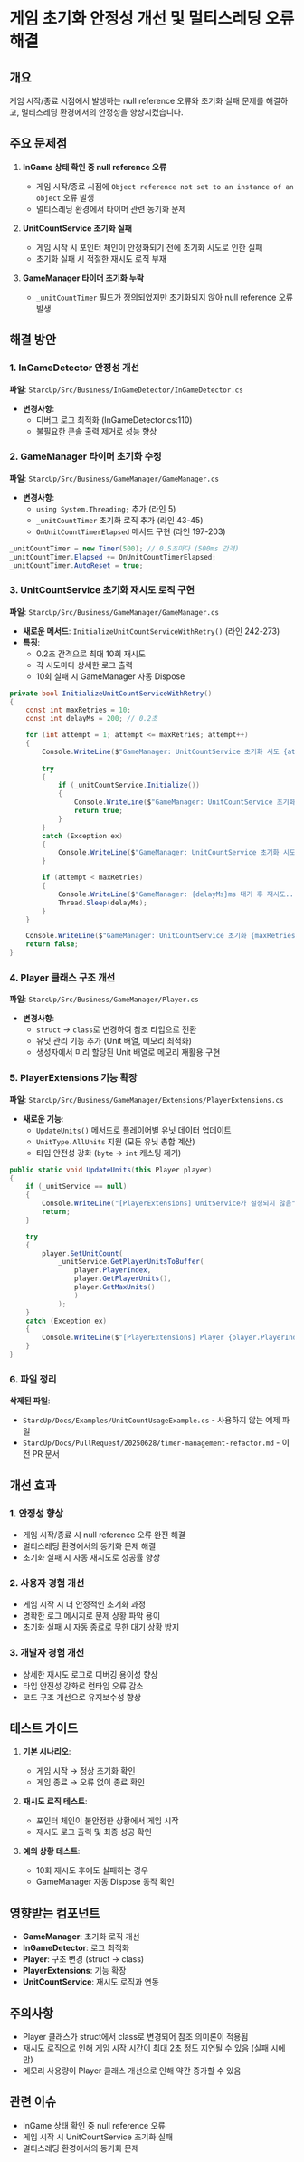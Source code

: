# 게임 초기화 안정성 개선 및 멀티스레딩 오류 해결

## 개요

게임 시작/종료 시점에서 발생하는 null reference 오류와 초기화 실패 문제를 해결하고, 멀티스레딩 환경에서의 안정성을 향상시켰습니다.

## 주요 문제점

1. **InGame 상태 확인 중 null reference 오류**
   - 게임 시작/종료 시점에 `Object reference not set to an instance of an object` 오류 발생
   - 멀티스레딩 환경에서 타이머 관련 동기화 문제

2. **UnitCountService 초기화 실패**
   - 게임 시작 시 포인터 체인이 안정화되기 전에 초기화 시도로 인한 실패
   - 초기화 실패 시 적절한 재시도 로직 부재

3. **GameManager 타이머 초기화 누락**
   - `_unitCountTimer` 필드가 정의되었지만 초기화되지 않아 null reference 오류 발생

## 해결 방안

### 1. InGameDetector 안정성 개선

**파일**: `StarcUp/Src/Business/InGameDetector/InGameDetector.cs`

- **변경사항**: 
  - 디버그 로그 최적화 (InGameDetector.cs:110)
  - 불필요한 콘솔 출력 제거로 성능 향상

### 2. GameManager 타이머 초기화 수정

**파일**: `StarcUp/Src/Business/GameManager/GameManager.cs`

- **변경사항**:
  - `using System.Threading;` 추가 (라인 5)
  - `_unitCountTimer` 초기화 로직 추가 (라인 43-45)
  - `OnUnitCountTimerElapsed` 메서드 구현 (라인 197-203)

```csharp
_unitCountTimer = new Timer(500); // 0.5초마다 (500ms 간격)
_unitCountTimer.Elapsed += OnUnitCountTimerElapsed;
_unitCountTimer.AutoReset = true;
```

### 3. UnitCountService 초기화 재시도 로직 구현

**파일**: `StarcUp/Src/Business/GameManager/GameManager.cs`

- **새로운 메서드**: `InitializeUnitCountServiceWithRetry()` (라인 242-273)
- **특징**:
  - 0.2초 간격으로 최대 10회 재시도
  - 각 시도마다 상세한 로그 출력
  - 10회 실패 시 GameManager 자동 Dispose

```csharp
private bool InitializeUnitCountServiceWithRetry()
{
    const int maxRetries = 10;
    const int delayMs = 200; // 0.2초

    for (int attempt = 1; attempt <= maxRetries; attempt++)
    {
        Console.WriteLine($"GameManager: UnitCountService 초기화 시도 {attempt}/{maxRetries}");
        
        try
        {
            if (_unitCountService.Initialize())
            {
                Console.WriteLine($"GameManager: UnitCountService 초기화 성공 (시도 {attempt})");
                return true;
            }
        }
        catch (Exception ex)
        {
            Console.WriteLine($"GameManager: UnitCountService 초기화 시도 {attempt} 중 예외 발생: {ex.Message}");
        }

        if (attempt < maxRetries)
        {
            Console.WriteLine($"GameManager: {delayMs}ms 대기 후 재시도...");
            Thread.Sleep(delayMs);
        }
    }

    Console.WriteLine($"GameManager: UnitCountService 초기화 {maxRetries}회 시도 모두 실패");
    return false;
}
```

### 4. Player 클래스 구조 개선

**파일**: `StarcUp/Src/Business/GameManager/Player.cs`

- **변경사항**:
  - `struct` → `class`로 변경하여 참조 타입으로 전환
  - 유닛 관리 기능 추가 (Unit 배열, 메모리 최적화)
  - 생성자에서 미리 할당된 Unit 배열로 메모리 재활용 구현

### 5. PlayerExtensions 기능 확장

**파일**: `StarcUp/Src/Business/GameManager/Extensions/PlayerExtensions.cs`

- **새로운 기능**:
  - `UpdateUnits()` 메서드로 플레이어별 유닛 데이터 업데이트
  - `UnitType.AllUnits` 지원 (모든 유닛 총합 계산)
  - 타입 안전성 강화 (`byte` → `int` 캐스팅 제거)

```csharp
public static void UpdateUnits(this Player player)
{
    if (_unitService == null)
    {
        Console.WriteLine("[PlayerExtensions] UnitService가 설정되지 않음");
        return;
    }

    try
    {
        player.SetUnitCount(
            _unitService.GetPlayerUnitsToBuffer(
                player.PlayerIndex,
                player.GetPlayerUnits(),
                player.GetMaxUnits()
                )
            );
    }
    catch (Exception ex)
    {
        Console.WriteLine($"[PlayerExtensions] Player {player.PlayerIndex} 유닛 업데이트 중 오류: {ex.Message}");
    }
}
```

### 6. 파일 정리

**삭제된 파일**:
- `StarcUp/Docs/Examples/UnitCountUsageExample.cs` - 사용하지 않는 예제 파일
- `StarcUp/Docs/PullRequest/20250628/timer-management-refactor.md` - 이전 PR 문서

## 개선 효과

### 1. 안정성 향상
- 게임 시작/종료 시 null reference 오류 완전 해결
- 멀티스레딩 환경에서의 동기화 문제 해결
- 초기화 실패 시 자동 재시도로 성공률 향상

### 2. 사용자 경험 개선
- 게임 시작 시 더 안정적인 초기화 과정
- 명확한 로그 메시지로 문제 상황 파악 용이
- 초기화 실패 시 자동 종료로 무한 대기 상황 방지

### 3. 개발자 경험 개선
- 상세한 재시도 로그로 디버깅 용이성 향상
- 타입 안전성 강화로 런타임 오류 감소
- 코드 구조 개선으로 유지보수성 향상

## 테스트 가이드

1. **기본 시나리오**:
   - 게임 시작 → 정상 초기화 확인
   - 게임 종료 → 오류 없이 종료 확인

2. **재시도 로직 테스트**:
   - 포인터 체인이 불안정한 상황에서 게임 시작
   - 재시도 로그 출력 및 최종 성공 확인

3. **예외 상황 테스트**:
   - 10회 재시도 후에도 실패하는 경우
   - GameManager 자동 Dispose 동작 확인

## 영향받는 컴포넌트

- **GameManager**: 초기화 로직 개선
- **InGameDetector**: 로그 최적화
- **Player**: 구조 변경 (struct → class)
- **PlayerExtensions**: 기능 확장
- **UnitCountService**: 재시도 로직과 연동

## 주의사항

- Player 클래스가 struct에서 class로 변경되어 참조 의미론이 적용됨
- 재시도 로직으로 인해 게임 시작 시간이 최대 2초 정도 지연될 수 있음 (실패 시에만)
- 메모리 사용량이 Player 클래스 개선으로 인해 약간 증가할 수 있음

## 관련 이슈

- InGame 상태 확인 중 null reference 오류
- 게임 시작 시 UnitCountService 초기화 실패
- 멀티스레딩 환경에서의 동기화 문제